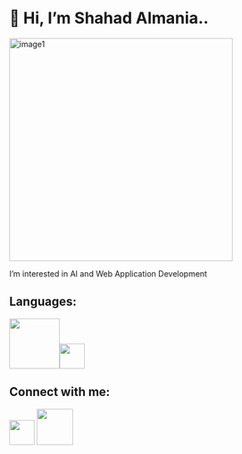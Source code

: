 # 👋 Hi, I’m Shahad Almania..
<img width="400" alt="image1" src="https://user-images.githubusercontent.com/114902383/194179552-e24490b2-bd4c-4250-ba76-5e0f11308367.png">


 I’m interested in AI and Web Application Development

## Languages:
<img width="90" src="https://s3.amazonaws.com/s3.timetoast.com/public/uploads/photos/12260009/java.png"><img width="45" src="https://logodix.com/logo/374728.png">

##  Connect with me:
<a href="https://www.linkedin.com/in/shahad-almania"> <img width="45" src="https://i.pinimg.com/originals/c3/b5/07/c3b507c021257c58436827156e17a7ef.png"></a>
<a href=mailto:Sh.almaniaa@gmail.com?> <img width="65" src="https://logos-world.net/wp-content/uploads/2020/11/Gmail-Logo.png"></a>



